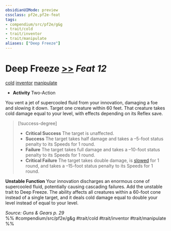 ```yaml
---
obsidianUIMode: preview
cssclass: pf2e,pf2e-feat
tags:
- compendium/src/pf2e/g&g
- trait/cold
- trait/inventor
- trait/manipulate
aliases: ["Deep Freeze"]
---
```

# Deep Freeze  [>>](rules/core-rulebook/chapter-9-playing-the-game.md#Actions "Two-Action") *Feat 12*  
[cold](rules/traits/cold.md "Cold Energy & Element Trait")  [inventor](rules/traits/inventor-g-g.md "Inventor Class Trait")  [manipulate](rules/traits/manipulate.md "Manipulate General Trait")  

- **Activity** Two-Action

You vent a jet of supercooled fluid from your innovation, damaging a foe and slowing it down. Target one creature within 60 feet. That creature takes cold damage equal to your level, with effects depending on its Reflex save.

> [!success-degree] 
> - **Critical Success** The target is unaffected.
> - **Success** The target takes half damage and takes a –5-foot status penalty to its Speeds for 1 round.
> - **Failure** The target takes full damage and takes a –10-foot status penalty to its Speeds for 1 round.
> - **Critical Failure** The target takes double damage, is [slowed](rules/conditions.md#Slowed) for 1 round, and takes a –15-foot status penalty to its Speeds for 1 round.

**Unstable Function** Your innovation discharges an enormous cone of supercooled fluid, potentially causing cascading failures. Add the unstable trait to Deep Freeze. The ability affects all creatures within a 60-foot cone instead of a single target, and it deals cold damage equal to double your level instead of equal to your level.

*Source: Guns & Gears p. 29*  
%% #compendium/src/pf2e/g&g #trait/cold #trait/inventor #trait/manipulate %%